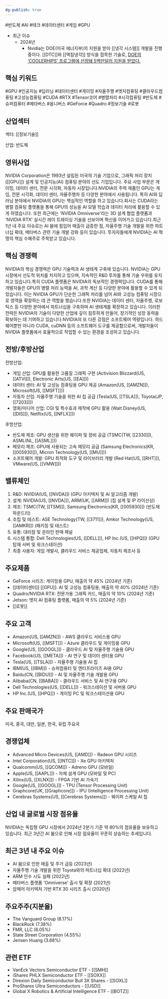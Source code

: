```yaml
---
dg-publish: true
---
```

#반도체 #AI #테크 #데이터센터 #게임 #GPU 



- 최근 이슈
	- 2024년
		- Nvidia는 DOE(미국 에너지부)의 지원을 받아 [[냉각 시스템]] 개발을 진행 중이다. [[DTC]]와 [[액침냉각]] 방식을 접목한 기술로, [DOE의 ‘COOLERHIPS’ 프로그램에 선정돼 5백만달러 지원을 받았다.](2.26_%20AI%20뜨거울수록%20좋아.pdf#page=26&selection=42,0,95,1&color=yellow)


## 핵심 키워드

#GPU #인공지능 #딥러닝 #데이터센터 #게이밍 #자율주행 #엣지컴퓨팅 #클라우드컴퓨팅 #고성능컴퓨팅 #CUDA #RTX #Tensor코어 #병렬처리 #시각컴퓨팅 #반도체 #슈퍼컴퓨터 #메타버스 #옴니버스 #GeForce #Quadro #정보기술 #로봇 

## 산업섹터

섹터: [[정보기술]]

산업: 반도체

## 영위사업

NVIDIA Corporation은 1993년 설립된 미국의 기술 기업으로, 그래픽 처리 장치([[GPU]]) 설계 및 인공지능(AI) 컴퓨팅 분야의 선도 기업입니다. 주요 사업 부문은 게이밍, 데이터 센터, 전문 시각화, 자동차 시장입니다.NVIDIA의 주력 제품인 GPU는 게임, 전문 시각화, 데이터 센터, 자율주행차 등 다양한 분야에서 사용됩니다. 특히 AI와 딥러닝 분야에서 NVIDIA의 GPU는 핵심적인 역할을 하고 있습니다.회사는 CUDA라는 병렬 컴퓨팅 플랫폼을 통해 GPU의 성능을 AI 모델 학습과 데이터 처리에 활용할 수 있게 하였습니다. 또한 최근에는 'NVIDIA Omniverse'라는 3D 설계 협업 플랫폼과 'NVIDIA RTX' 실시간 레이 트레이싱 기술을 선보이며 혁신을 이어가고 있습니다.최근 1년 내 주요 이슈로는 AI 붐에 힘입어 매출이 급증한 점, 자율주행 기술 개발을 위한 파트너십 확대, 메타버스 관련 기술 개발 강화 등이 있습니다. 투자자들에게 NVIDIA는 AI 혁명의 핵심 수혜주로 주목받고 있습니다.

## 핵심 경쟁력

NVIDIA의 핵심 경쟁력은 GPU 기술력과 AI 생태계 구축에 있습니다. NVIDIA는 GPU 시장에서 선도적 위치를 차지하고 있으며, 지속적인 R&D 투자를 통해 기술 우위를 유지하고 있습니다.특히 CUDA 플랫폼은 NVIDIA의 독보적인 경쟁력입니다. CUDA를 통해 개발자들은 GPU의 병렬 처리 능력을 AI, 과학 계산 등 다양한 분야에 활용할 수 있게 되었습니다. 이는 NVIDIA GPU가 단순한 그래픽 처리를 넘어 AI와 고성능 컴퓨팅 시장으로 영역을 확장하는 데 큰 역할을 했습니다.또한 NVIDIA는 데이터 센터, 자율주행, 로보틱스 등 다양한 분야에서 파트너십을 구축하며 AI 생태계를 확장하고 있습니다. 이러한 전략은 NVIDIA의 기술이 다양한 산업에 깊이 침투하게 만들어, 장기적인 성장 동력을 확보하는 데 기여하고 있습니다.NVIDIA의 또 다른 강점은 소프트웨어 역량입니다. 하드웨어뿐만 아니라 CUDA, cuDNN 등의 소프트웨어 도구를 제공함으로써, 개발자들이 NVIDIA 플랫폼에서 효율적으로 작업할 수 있는 환경을 조성하고 있습니다.

## 전방/후방산업

전방산업:

- 게임 산업: GPU를 활용한 고품질 그래픽 구현 (Activision Blizzard(US, [[ATVI]]), Electronic Arts(US, [[EA]]))
- 데이터 센터: AI 및 고성능 컴퓨팅용 GPU 제공 (Amazon(US, [[AMZN]]), Microsoft(US, [[MSFT]]))
- 자동차 산업: 자율주행 기술을 위한 AI 칩 공급 (Tesla(US, [[TSLA]]), Toyota(JP, [[7203]]))
- 영화/미디어 산업: CGI 및 특수효과 제작에 GPU 활용 (Walt Disney(US, [[DIS]]), Netflix(US, [[NFLX]]))

후방산업:

- 반도체 제조: GPU 생산을 위한 웨이퍼 및 장비 공급 (TSMC(TW, [[2330]]), ASML(NL, [[ASML]]))
- 메모리 제조: GPU에 사용되는 고속 메모리 공급 (Samsung Electronics(KR, [[005930]]), Micron Technology(US, [[MU]]))
- 소프트웨어 개발: GPU 최적화 도구 및 라이브러리 개발 (Red Hat(US, [[RHT]]), VMware(US, [[VMW]]))

## 밸류체인

1. R&D: NVIDIA(US, [[NVDA]]) (GPU 아키텍처 및 AI 알고리즘 개발)
2. 설계: NVIDIA(US, [[NVDA]]), ARM(UK, [[ARM]]) (칩 설계 및 IP 라이선싱)
3. 제조: TSMC(TW, [[TSM]]), Samsung Electronics(KR, [[005930]]) (반도체 파운드리)
4. 조립 및 테스트: ASE Technology(TW, [[3711]]), Amkor Technology(US, [[AMKR]]) (패키징 및 테스트)
5. 유통: 대리점 및 온라인 판매 채널
6. 시스템 통합: Dell Technologies(US, [[DELL]]), HP Inc.(US, [[HPQ]]) (GPU 탑재 서버 및 워크스테이션)
7. 최종 사용자: 게임 개발사, 클라우드 서비스 제공업체, 자동차 제조사 등

## 주요제품

- GeForce 시리즈: 게이밍용 GPU, 매출의 약 45% (2024년 기준)
- [[데이터센터]] [[GPU]]: AI 및 고성능 컴퓨팅용, 매출의 약 40% (2024년 기준)
- Quadro/NVIDIA RTX: 전문가용 그래픽 카드, 매출의 약 10% (2024년 기준)
- Jetson: 엣지 AI 컴퓨팅 플랫폼, 매출의 약 5% (2024년 기준)
- [[로봇]]

## 주요 고객

- Amazon(US, [[AMZN]]) - AWS 클라우드 서비스용 GPU
- Microsoft(US, [[MSFT]]) - Azure 클라우드 및 게이밍용 GPU
- Google(US, [[GOOGL]]) - 클라우드 AI 및 자율주행 기술용 GPU
- Facebook(US, [[META]]) - AI 연구 및 데이터 센터용 GPU
- Tesla(US, [[TSLA]]) - 자율주행 기술용 AI 칩
- IBM(US, [[IBM]]) - 슈퍼컴퓨터 및 엔터프라이즈 AI용 GPU
- Baidu(CN, [[BIDU]]) - AI 및 자율주행 기술 개발용 GPU
- Alibaba(CN, [[BABA]]) - 클라우드 서비스 및 AI 연구용 GPU
- Dell Technologies(US, [[DELL]]) - 워크스테이션 및 서버용 GPU
- HP Inc.(US, [[HPQ]]) - 게이밍 PC 및 워크스테이션용 GPU

## 주요 판매국가

미국, 중국, 대만, 일본, 한국, 유럽 주요국

## 경쟁업체

- Advanced Micro Devices(US, [[AMD]]) - Radeon GPU 시리즈
- Intel Corporation(US, [[INTC]]) - Xe GPU 아키텍처
- Qualcomm(US, [[QCOM]]) - Adreno GPU (모바일)
- Apple(US, [[AAPL]]) - 자체 설계 GPU (모바일 및 PC)
- Xilinx(US, [[XLNX]]) - FPGA 기반 AI 가속기
- Google(US, [[GOOGL]]) - TPU (Tensor Processing Unit)
- Graphcore(UK, [[Graphcore]]) - IPU (Intelligence Processing Unit)
- Cerebras Systems(US, [[Cerebras Systems]]) - 웨이퍼 스케일 AI 칩

## 산업 내 글로벌 시장 점유율

NVIDIA는 독립형 GPU 시장에서 2024년 2분기 기준 약 80%의 점유율을 보유하고 있습니다. 최근 3년간 AI 붐으로 인해 시장 점유율이 꾸준히 상승하는 추세입니다.

## 최근 3년 내 주요 이슈

- AI 붐으로 인한 매출 및 주가 급등 (2023년)
- 자율주행 기술 개발을 위한 Toyota와의 파트너십 확대 (2022년)
- ARM 인수 시도 실패 (2022년)
- 메타버스 플랫폼 'Omniverse' 출시 및 확장 (2021년)
- 암페어 아키텍처 기반 RTX 30 시리즈 출시 (2020년)

## 주요주주(지분율)

- The Vanguard Group (8.17%)
- BlackRock (7.38%)
- FMR, LLC (6.05%)
- State Street Corporation (4.55%)
- Jensen Huang (3.68%)

## 관련 ETF

- VanEck Vectors Semiconductor ETF - [[SMH]]
- iShares PHLX Semiconductor ETF - [[SOXX]]
- Direxion Daily Semiconductor Bull 3X Shares - [[SOXL]]
- ProShares Ultra Semiconductors - [[USD]]
- Global X Robotics & Artificial Intelligence ETF - [[BOTZ]]